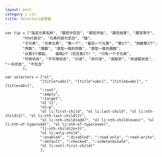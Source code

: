 ```yaml
---
layout: post
category : css
title: Selectors选择器
---
```


    var tip = ["指定元素名称", "属性中包含", "属性开始", "属性结束", "属性等于",
            "html部分", "元素内容为空白", "锚",
            "子元素", "兄弟元素", "第一个", "最后一个元素", "第2个", "倒数第2个",
            "奇数", "偶数", "类型一致的奇数", "类型一致的偶数",
            "从第3个算起，   每隔2个（包含第2个）", "只有一个子元素",
            "可用状态", "不可用状态", "只读", "非只读", "选取状", "非选取状态", "一半状态", "不包含"
            ];

    var selectors = ["ol",
                    "[title*=abc]", "[title^=abc]", "[title$=abc]", "[title=abc]",
                    ":root",
                    ":empty",
                    ":target",
                    "ol li",
                    "ol~p",
                    "ol li:first-child", "ol li:last-child", "ol li:nth-child(2)", "ol li:nth-last-child(2)",
                    "ol li:nth-child(odd)", "ol li:nth-child(even)", "ol li:nth-of-type(odd)", "ol li:nth-of-type(even)",
                    "li:nth-child(2n+3)",
                    "ol li:only-child",
                    ":enabled", ":disabled", ":read-only", ":read-write",
                    ":default", ":checked", ":indeterminate",
                    "ol li:not(:first-child)"
                    ];
